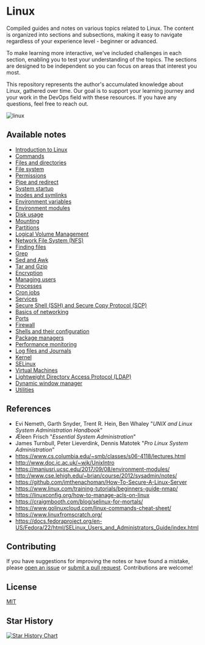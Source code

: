 # Linux
Compiled guides and notes on various topics related to Linux. The content is organized into sections and subsections, making it easy to navigate regardless of your experience level - beginner or advanced.

To make learning more interactive, we've included challenges in each section, enabling you to test your understanding of the topics. The sections are designed to be independent so you can focus on areas that interest you most.

This repository represents the author's accumulated knowledge about Linux, gathered over time. Our goal is to support your learning journey and your work in the DevOps field with these resources. If you have any questions, feel free to reach out.

![linux](https://github.com/djeada/Linux-Notes/assets/37275728/b383696f-241a-4285-ac57-e0d576ecdb1e)

## Available notes

- [Introduction to Linux](https://github.com/djeada/Linux/blob/main/notes/introduction.md)
- [Commands](https://github.com/djeada/Linux/blob/main/notes/commands.md)
- [Files and directories](https://github.com/djeada/Linux/blob/main/notes/files_and_dirs.md)
- [File system](https://github.com/djeada/Linux/blob/main/notes/file_system.md)
- [Permissions](https://github.com/djeada/Linux/blob/main/notes/permissions.md)
- [Pipe and redirect](https://github.com/djeada/Linux/blob/main/notes/pipe_and_redirect.md)
- [System startup](https://github.com/djeada/Linux/blob/main/notes/system_startup.md)
- [Inodes and symlinks](https://github.com/djeada/Linux/blob/main/notes/inodes_and_symlinks.md)
- [Environment variables](https://github.com/djeada/Linux/blob/main/notes/enviroment_variable.md)
- [Environment modules](https://github.com/djeada/Linux/blob/main/notes/enviroment_modules.md)
- [Disk usage](https://github.com/djeada/Linux/blob/main/notes/disk_usage.md)
- [Mounting](https://github.com/djeada/Linux/blob/main/notes/mounting.md)
- [Partitions](https://github.com/djeada/Linux/blob/main/notes/partitions.md)
- [Logical Volume Management](https://github.com/djeada/Linux/blob/main/notes/logical_volume_management.md)
- [Network File System (NFS)](https://github.com/djeada/Linux/blob/main/notes/nfs.md)
- [Finding files](https://github.com/djeada/Linux/blob/main/notes/finding_files.md)
- [Grep](https://github.com/djeada/Linux/blob/main/notes/grep.md)
- [Sed and Awk](https://github.com/djeada/Linux/blob/main/notes/sed_and_awk.md)
- [Tar and Gzip](https://github.com/djeada/Linux/blob/main/notes/tar_and_gzip.md)
- [Encryption](https://github.com/djeada/Linux/blob/main/notes/encryption.md)
- [Managing users](https://github.com/djeada/Linux/blob/main/notes/managing_users.md)
- [Processes](https://github.com/djeada/Linux/blob/main/notes/processes.md)
- [Cron jobs](https://github.com/djeada/Linux/blob/main/notes/cron_jobs.md)
- [Services](https://github.com/djeada/Linux/blob/main/notes/services.md)
- [Secure Shell (SSH) and Secure Copy Protocol (SCP)](https://github.com/djeada/Linux/blob/main/notes/ssh_and_scp.md)
- [Basics of networking](https://github.com/djeada/Linux/blob/main/notes/networking.md)
- [Ports](https://github.com/djeada/Linux/blob/main/notes/ports.md)
- [Firewall](https://github.com/djeada/Linux/blob/main/notes/firewall.md)
- [Shells and their configuration](https://github.com/djeada/Linux/blob/main/notes/shells_and_bash_configuration.md)
- [Package managers](https://github.com/djeada/Linux/blob/main/notes/package_managers.md)
- [Performance monitoring](https://github.com/djeada/Linux/blob/main/notes/performance_monitoring.md)
- [Log files and Journals](https://github.com/djeada/Linux/blob/main/notes/log_files_and_journals.md)
- [Kernel](https://github.com/djeada/Linux/blob/main/notes/kernel.md)
- [SELinux](https://github.com/djeada/Linux/blob/main/notes/selinux.md)
- [Virtual Machines](https://github.com/djeada/Linux/blob/main/notes/virtual_machines.md)
- [Lightweight Directory Access Protocol (LDAP)](https://github.com/djeada/Linux/blob/main/notes/ldap.md)
- [Dynamic window manager](https://github.com/djeada/Linux/blob/main/notes/dwm.md)
- [Utilities](https://github.com/djeada/Linux-Notes/blob/main/notes/utilities.md)

## References

* Evi Nemeth, Garth Snyder, Trent R. Hein, Ben Whaley "<i>UNIX and Linux System Administration Handbook</i>"
* Æleen Frisch "<i>Essential System Administration</i>"
* James Turnbull, Peter Lieverdink, Dennis Matotek "<i>Pro Linux System Administration</i>"
* https://www.cs.columbia.edu/~smb/classes/s06-4118/lectures.html
* http://www.doc.ic.ac.uk/~wjk/UnixIntro
* https://manjusri.ucsc.edu/2017/09/08/environment-modules/
* http://www.cse.lehigh.edu/~brian/course/2012/sysadmin/notes/
* https://github.com/imthenachoman/How-To-Secure-A-Linux-Server
* https://www.linux.com/training-tutorials/beginners-guide-nmap/
* https://linuxconfig.org/how-to-manage-acls-on-linux
* https://craigmbooth.com/blog/selinux-for-mortals/
* https://www.golinuxcloud.com/linux-commands-cheat-sheet/
* https://www.linuxfromscratch.org/
* https://docs.fedoraproject.org/en-US/Fedora/22/html/SELinux_Users_and_Administrators_Guide/index.html

## Contributing
If you have suggestions for improving the notes or have found a mistake, please [open an issue](https://github.com/djeada/Linux-Notes/issues) or [submit a pull request](https://github.com/djeada/Linux-Notes/pulls). Contributions are welcome!

## License
[MIT](https://choosealicense.com/licenses/mit/)

## Star History

[![Star History Chart](https://api.star-history.com/svg?repos=djeada/Linux-Notes&type=Date)](https://star-history.com/#djeada/Linux-Notes&Date)
